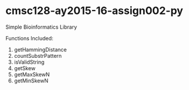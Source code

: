 # cmsc128-ay2015-16-assign002-py

Simple Bioinformatics Library

Functions Included:
1. getHammingDistance
2. countSubstrPattern
3. isValidString
4. getSkew
5. getMaxSkewN
6. getMinSkewN
